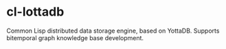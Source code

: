 # cl-lottadb
Common Lisp distributed data storage engine, based on YottaDB. Supports bitemporal graph knowledge base development.

